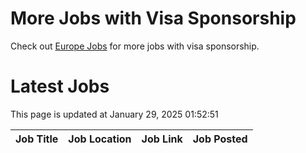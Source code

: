 # More Jobs with Visa Sponsorship

Check out [Europe Jobs](https://github.com/sureshparimi/europejobs#latest-jobs) for more jobs with visa sponsorship.

# Latest Jobs

This page is updated at January 29, 2025 01:52:51

| Job Title | Job Location | Job Link | Job Posted |
| --- | --- | --- | --- |
